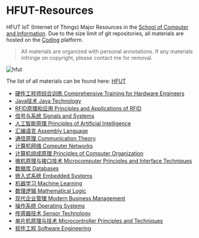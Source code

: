 # HFUT-Resources

HFUT IoT (Internet of Things) Major Resources in the [School of Computer and Information](https://ci.hfut.edu.cn/). Due to the size limit of git repositories, all materials are hosted on the [Coding](https://bareth.coding.net/p/hfut/repos) platform.

> All materials are organized with personal annotations. If any materials infringe on copyright, please contact me for removal.


![hfut](https://gitee.com/bareth/images2/raw/master//img/hfut.png) 

The list of all materials can be found here: [HFUT](https://bareth.coding.net/p/hfut/repos)

+ [硬件工程师综合训练 Comprehensive Training for Hardware Engineers](https://bareth.coding.net/p/hfut/d/Comprehensive-training-for-hardware-engineers/git) 
+ [Java技术 Java Technology](https://bareth.coding.net/p/hfut/d/Java-technology/git) 
+ [RFID原理和应用 Principles and Applications of RFID](https://bareth.coding.net/p/hfut/d/RFID-principle-and-application/git) 
+ [信号与系统 Signals and Systems](https://bareth.coding.net/p/hfut/d/Signals-and-Systems/git) 
+ [人工智能原理 Principles of Artificial Intelligence](https://bareth.coding.net/p/hfut/d/artificial-intelligence/git) 
+ [汇编语言 Assembly Language](https://bareth.coding.net/p/hfut/d/assembly-language/git) 
+ [通信原理 Communication Theory](https://bareth.coding.net/p/hfut/d/communication-theory/git) 
+ [计算机网络 Computer Networks](https://bareth.coding.net/p/hfut/d/computer-networks/git) 
+ [计算机组成原理 Principles of Computer Organization](https://bareth.coding.net/p/hfut/d/computer-organization/git) 
+ [微机原理与接口技术 Microcomputer Principles and Interface Techniques](https://bareth.coding.net/p/hfut/d/computer-principles-and-interface-techniques/git) 
+ [数据库 Databases](https://bareth.coding.net/p/hfut/d/database/git) 
+ [嵌入式系统 Embedded Systems](https://bareth.coding.net/p/hfut/d/embedded-system/git) 
+ [机器学习 Machine Learning](https://bareth.coding.net/p/hfut/d/machine-learning/git) 
+ [数理逻辑 Mathematical Logic](https://bareth.coding.net/p/hfut/d/mathematical-logic/git) 
+ [现代企业管理 Modern Business Management](https://bareth.coding.net/p/hfut/d/modern-business-management/git) 
+ [操作系统 Operating Systems](https://bareth.coding.net/p/hfut/d/operating-system/git) 
+ [传感器技术 Sensor Technology](https://bareth.coding.net/p/hfut/d/sensor-technology/git) 
+ [单片机原理与技术 Microcontroller Principles and Techniques](https://bareth.coding.net/p/hfut/d/singlechip/git) 
+ [软件工程 Software Engineering](https://bareth.coding.net/p/hfut/d/software-engineering/git) 
